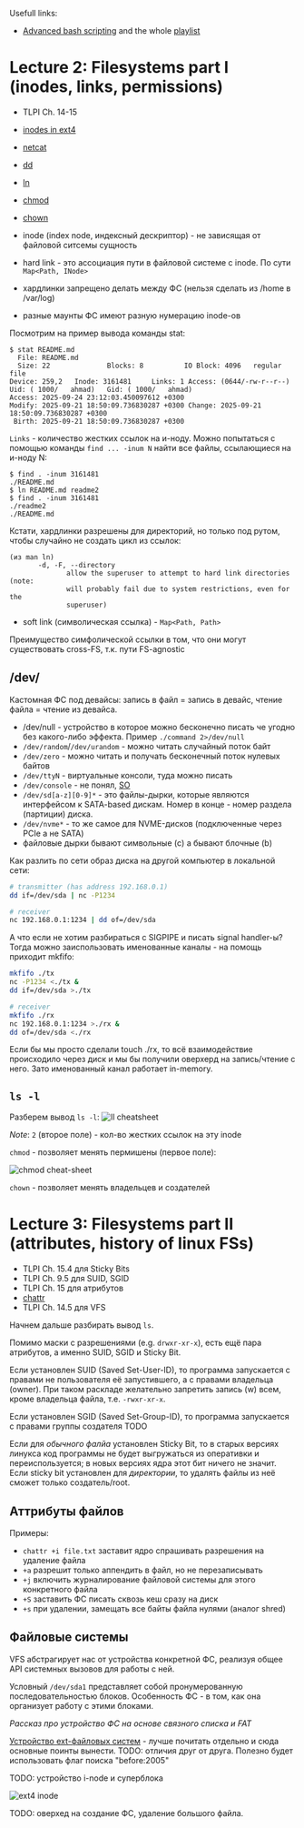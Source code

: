 Usefull links:

- [Advanced bash scripting](https://youtu.be/uqHjc7hlqd0) and the whole
  [playlist](https://www.youtube.com/playlist?list=PLz0NfPpvHdPEmRWIN06SO_lRv-THMfr-R)

# Lecture 2: Filesystems part I (inodes, links, permissions)
- TLPI Ch. 14-15
- [inodes in ext4](https://www.kernel.org/doc/html/latest/filesystems/ext4/inodes.html)
- [netcat](https://linux.die.net/man/1/nc)
- [dd](https://linux.die.net/man/1/dd)
- [ln](https://linux.die.net/man/1/ln)
- [chmod](https://linux.die.net/man/1/chmod)
- [chown](https://linux.die.net/man/1/chown)

- inode (index node, индексный дескриптор) - не зависящая от файловой ситсемы сущность
- hard link - это ассоциация пути в файловой системе c inode. По сути `Map<Path, INode>`
- хардлинки запрещено делать между ФС (нельзя сделать из /home в /var/log)
- разные маунты ФС имеют разную нумерацию inode-ов

Посмотрим на пример вывода команды stat:
```
$ stat README.md
  File: README.md
  Size: 22              Blocks: 8          IO Block: 4096   regular file
Device: 259,2   Inode: 3161481     Links: 1 Access: (0644/-rw-r--r--)  Uid: ( 1000/   ahmad)   Gid: ( 1000/   ahmad)
Access: 2025-09-24 23:12:03.450097612 +0300
Modify: 2025-09-21 18:50:09.736830287 +0300 Change: 2025-09-21 18:50:09.736830287 +0300
 Birth: 2025-09-21 18:50:09.736830287 +0300
```
`Links` - количество жестких ссылок на и-ноду.
Можно попытаться с помощью команды `find ... -inum N` найти все файлы,
ссылающиеся на и-ноду N:
```
$ find . -inum 3161481
./README.md
$ ln README.md readme2
$ find . -inum 3161481
./readme2
./README.md
```
Кстати, хардлинки разрешены для директорий, но только под рутом, чтобы случайно
не создать цикл из ссылок:
```
(из man ln)
       -d, -F, --directory
              allow the superuser to attempt to hard link directories (note:
              will probably fail due to system restrictions, even for the
              superuser)
```

- soft link (символическая ссылка) - `Map<Path, Path>`

Преимущество симфолической ссылки в том, что они могут существовать cross-FS,
т.к. пути FS-agnostic

## /dev/
Кастомная ФС под девайсы: запись в файл = запись в девайс, чтение файла = чтение
из девайса.

- /dev/null - устройство в которое можно бесконечно писать че угодно без
  какого-либо эффекта. Пример `./command 2>/dev/null`
- `/dev/random`/`/dev/urandom` - можно читать случайный поток байт
- `/dev/zero` - можно читать и получать бесконечный поток нулевых байтов
- `/dev/ttyN` - виртуальные консоли, туда можно писать
- `/dev/console` - не понял,
  [SO](https://unix.stackexchange.com/questions/485156/what-is-dev-console-used-for)
- `/dev/sd[a-z][0-9]*` - это файлы-дырки, которые являются интерфейсом к
  SATA-based дискам. Номер в конце - номер раздела (партиции) диска.
- `/dev/nvme*` - то же самое для NVME-дисков (подключенные через PCIe а не SATA)
- файловые дырки бывают символьные (c) а бывают блочные (b)

Как разлить по сети образ диска на другой компьютер в локальной сети:
```bash
# transmitter (has address 192.168.0.1)
dd if=/dev/sda | nc -P1234

# receiver
nc 192.168.0.1:1234 | dd of=/dev/sda
```

А что если не хотим разбираться с SIGPIPE и писать signal handler-ы? Тогда можно
заиспользовать именованные каналы - на помощь приходит mkfifo:
```bash
mkfifo ./tx
nc -P1234 <./tx &
dd if=/dev/sda >./tx

# receiver
mkfifo ./rx
nc 192.168.0.1:1234 >./rx &
dd of=/dev/sda <./rx
```
Если бы мы просто сделали touch ./rx, то всё взаимодействие происходило через
диск и мы бы получили оверхерд на запись/чтение с него. Зато именованный канал
работает in-memory.

## `ls -l`
Разберем вывод `ls -l`:
![ll cheatsheet](img/linux-admin/ll-cheatsheet.png)

*Note*: `2` (второе поле) - кол-во жестких ссылок на эту inode

`chmod` - позволяет менять пермишены (первое поле):

![chmod cheat-sheet](img/linux-admin/chmod-cheatsheet.png)

`chown` - позволяет менять владельцев и создателей


# Lecture 3: Filesystems part II (attributes, history of linux FSs)
- TLPI Ch. 15.4 для Sticky Bits
- TLPI Ch. 9.5 для SUID, SGID
- TLPI Ch. 15 для атрибутов
- [chattr](https://linux.die.net/man/1/chattr)
- TLPI Ch. 14.5 для VFS


Начнем дальше разбирать вывод `ls`.

Помимо маски с разрешениями (e.g. `drwxr-xr-x`), есть ещё пара атрибутов, а
именно SUID, SGID и Sticky Bit.

Если установлен SUID (Saved Set-User-ID), то программа запускается с правами не пользователя её
запустившего, а с правами владельца (owner). При таком раскладе желательно
запретить запись (w) всем, кроме владельца файла, т.е. `-rwxr-xr-x`.

Если установлен SGID (Saved Set-Group-ID), то программа запускается с правами группы создателя TODO

Если для *обычного фалйа* установлен Sticky Bit, то в старых версиях линукса код программы не будет
выгружаться из оперативки и переиспользуется; в новых версиях ядра этот бит
ничего не значит. Если sticky bit установлен для *директории*, то удалять файлы
из неё сможет только создатель/root.

## Аттрибуты файлов
Примеры:
- `chattr +i file.txt` заставит ядро спрашивать разрешения на удаление
файла
- `+a` разрешит только аппендить в файл, но не перезаписывать
- `+j` включить журналирование файловой системы для этого конкретного файла
- `+S` заставить ФС писать сквозь кеш сразу на диск
- `+s` при удалении, замещать все байты файла нулями (аналог shred)

## Файловые системы

VFS абстрагирует нас от устройства конкретной ФС, реализуя общее API системных вызовов для
работы с ней.

Условный `/dev/sda1` представляет собой пронумерованную последовательностью блоков. Особенность
ФС - в том, как она организует работу с этими блоками.

*Рассказ про устройство ФС на основе связного списка и FAT*

[Устройство ext-файловых
систем](https://en.wikipedia.org/wiki/Extended_file_system) - лучше почитать
отдельно и сюда основные поинты вынести. TODO: отличия друг от друга. Полезно
будет использовать флаг поиска "before:2005"

TODO: устройство i-node и суперблока

![ext4 inode](img/linux-admin/inode-ext4.jpg "ext4 inode diagram")

TODO: оверхед на создание ФС, удаление большого файла.

